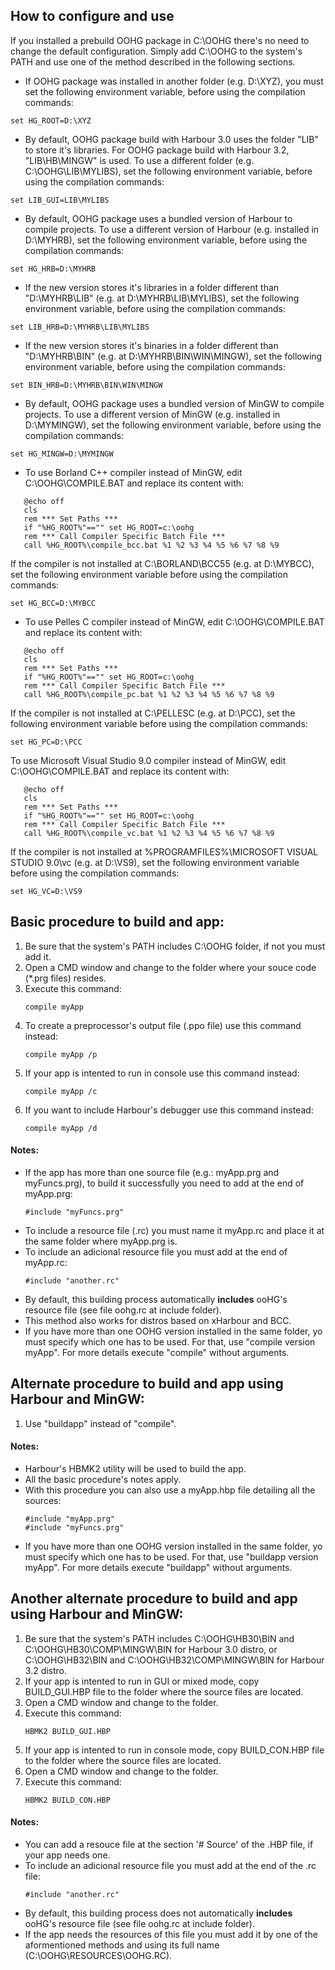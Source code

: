 ## How to configure and use

If you installed a prebuild OOHG package in C:\OOHG there's no need to change the default configuration.
Simply add C:\OOHG to the system's PATH and use one of the method described in the following sections.

* If OOHG package was installed in another folder (e.g. D:\XYZ), you must set the following environment variable, before using the compilation commands:
```
set HG_ROOT=D:\XYZ
```

* By default, OOHG package build with Harbour 3.0 uses the folder "LIB" to store it's libraries.
For OOHG package build with Harbour 3.2, "LIB\HB\MINGW" is used.
To use a different folder (e.g. C:\OOHG\LIB\MYLIBS), set the following environment variable, before using the compilation commands:
```
set LIB_GUI=LIB\MYLIBS
```

* By default, OOHG package uses a bundled version of Harbour to compile projects.
To use a different version of Harbour (e.g. installed in D:\MYHRB), set the following environment variable, before using the compilation commands:
```
set HG_HRB=D:\MYHRB
```

* If the new version stores it's libraries in a folder different than "D:\MYHRB\LIB" (e.g. at D:\MYHRB\LIB\MYLIBS), set the following environment variable, before using the compilation commands:
```
set LIB_HRB=D:\MYHRB\LIB\MYLIBS
```

* If the new version stores it's binaries in a folder different than "D:\MYHRB\BIN" (e.g. at D:\MYHRB\BIN\WIN\MINGW), set the following environment variable, before using the compilation commands:
```
set BIN_HRB=D:\MYHRB\BIN\WIN\MINGW
```

* By default, OOHG package uses a bundled version of MinGW to compile projects. To use a different version of MinGW (e.g. installed in D:\MYMINGW), set the following environment variable, before using the compilation commands:
```
set HG_MINGW=D:\MYMINGW
```

* To use Borland C++ compiler instead of MinGW, edit C:\OOHG\COMPILE.BAT and replace its content with:
```
   @echo off
   cls
   rem *** Set Paths ***
   if "%HG_ROOT%"=="" set HG_ROOT=c:\oohg
   rem *** Call Compiler Specific Batch File ***
   call %HG_ROOT%\compile_bcc.bat %1 %2 %3 %4 %5 %6 %7 %8 %9
```

If the compiler is not installed at C:\BORLAND\BCC55 (e.g. at D:\MYBCC), set the following environment variable before using the compilation commands:
```
set HG_BCC=D:\MYBCC
```

* To use Pelles C compiler instead of MinGW, edit C:\OOHG\COMPILE.BAT and replace its content with:
```
   @echo off
   cls
   rem *** Set Paths ***
   if "%HG_ROOT%"=="" set HG_ROOT=c:\oohg
   rem *** Call Compiler Specific Batch File ***
   call %HG_ROOT%\compile_pc.bat %1 %2 %3 %4 %5 %6 %7 %8 %9
```

If the compiler is not installed at C:\PELLESC (e.g. at D:\PCC), set the following environment variable before using the compilation commands:
```
set HG_PC=D:\PCC
```

To use Microsoft Visual Studio 9.0 compiler instead of MinGW, edit C:\OOHG\COMPILE.BAT and replace its content with:
```
   @echo off
   cls
   rem *** Set Paths ***
   if "%HG_ROOT%"=="" set HG_ROOT=c:\oohg
   rem *** Call Compiler Specific Batch File ***
   call %HG_ROOT%\compile_vc.bat %1 %2 %3 %4 %5 %6 %7 %8 %9
```

If the compiler is not installed at %PROGRAMFILES%\MICROSOFT VISUAL STUDIO 9.0\vc (e.g. at D:\VS9), set the following environment variable before using the compilation commands:
```
set HG_VC=D:\VS9
```


## Basic procedure to build and app:

1. Be sure that the system's PATH includes C:\OOHG folder, if not you must add it.
2. Open a CMD window and change to the folder where your souce code (*.prg files) resides.
3. Execute this command:
   ```
   compile myApp
   ```
4. To create a preprocessor's output file (.ppo file) use this command instead:
   ```
   compile myApp /p
   ```
5. If your app is intented to run in console use this command instead:
   ```
   compile myApp /c
   ```
6. If you want to include Harbour's debugger use this command instead:
   ```
   compile myApp /d
   ```

#### Notes:

* If the app has more than one source file (e.g.: myApp.prg and myFuncs.prg), to build it successfully you need to add at the end of myApp.prg:
   ```
   #include "myFuncs.prg"
   ```
* To include a resource file (.rc) you must name it myApp.rc and place it at the same folder where myApp.prg is.
* To include an adicional resource file you must add at the end of myApp.rc:
   ```
   #include "another.rc"
   ```
* By default, this building process automatically __includes__ ooHG's resource file (see file oohg.rc at include folder).
* This method also works for distros based on xHarbour and BCC.
* If you have more than one OOHG version installed in the same folder, yo must specify which one has to be used. For that, use "compile version myApp". For more details execute "compile" without arguments.


## Alternate procedure to build and app using Harbour and MinGW:

1. Use "buildapp" instead of "compile".

#### Notes:

* Harbour's HBMK2 utility will be used to build the app.
* All the basic procedure's notes apply.
* With this procedure you can also use a myApp.hbp file detailing  all the sources:
   ```
   #include "myApp.prg"
   #include "myFuncs.prg"
   ```
* If you have more than one OOHG version installed in the same folder, yo must specify which one has to be used. For that, use "buildapp version myApp". For more details execute "buildapp" without arguments.


## Another alternate procedure to build and app using Harbour and MinGW:

1. Be sure that the system's PATH includes C:\OOHG\HB30\BIN and C:\OOHG\HB30\COMP\MINGW\BIN for Harbour 3.0 distro, or C:\OOHG\HB32\BIN and C:\OOHG\HB32\COMP\MINGW\BIN for Harbour 3.2 distro.
2. If your app is intented to run in GUI or mixed mode, copy BUILD_GUI.HBP file to the folder where the source files are located.
3. Open a CMD window and change to the folder.
4. Execute this command:
   ```
   HBMK2 BUILD_GUI.HBP
   ```
5. If your app is intented to run in console mode, copy BUILD_CON.HBP file to the folder where the source files are located.
6. Open a CMD window and change to the folder.
7. Execute this command:
   ```
   HBMK2 BUILD_CON.HBP
   ```

#### Notes:

* You can add a resouce file at the section '# Source' of the .HBP file, if your app needs one.
* To include an adicional resource file you must add at the end of the .rc file:
   ```
   #include "another.rc"
   ```
* By default, this building process does not automatically __includes__ ooHG's resource file (see file oohg.rc at include folder).
* If the app needs the resources of this file you must add it by one of the aformentioned methods and using its full name (C:\OOHG\RESOURCES\OOHG.RC).
